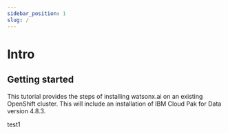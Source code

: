 ```yaml
---
sidebar_position: 1
slug: /
---
```


# Intro

## Getting started

This tutorial provides the steps of installing watsonx.ai on an existing OpenShift cluster. This will include an installation of IBM Cloud Pak for Data version 4.8.3.

test1